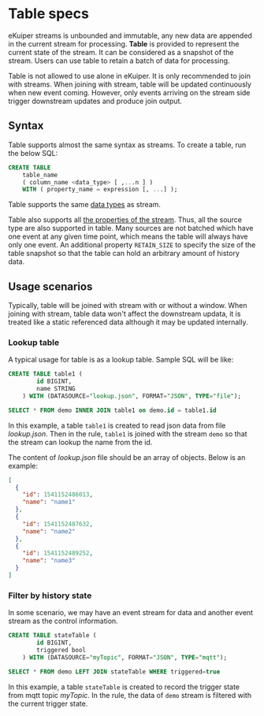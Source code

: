 # Table specs

eKuiper streams is unbounded and immutable, any new data are appended in the current stream for processing.  **Table** is provided to represent the current state of the stream. It can be considered as a snapshot of the stream. Users can use table to retain a batch of data for processing.

Table is not allowed to use alone in eKuiper. It is only recommended to join with streams. When joining with stream, table will be updated continuously when new event coming. However, only events arriving on the stream side trigger downstream updates and produce join output.

## Syntax

Table supports almost the same syntax as streams. To create a table, run the below SQL:

```sql
CREATE TABLE   
    table_name   
    ( column_name <data_type> [ ,...n ] )
    WITH ( property_name = expression [, ...] );
```

Table supports the same [data types](./streams.md#data-types) as stream. 

Table also supports all [the properties of the stream](./streams.md#language-definitions). Thus, all the source type are also supported in table. Many sources are not batched which have one event at any given time point, which means the table will always have only one event. An additional property `RETAIN_SIZE` to specify the size of the table snapshot so that the table can hold an arbitrary amount of history data.

## Usage scenarios

Typically, table will be joined with stream with or without a window. When joining with stream, table data won't affect the downstream updata, it is treated like a static referenced data although it may be updated internally.

### Lookup table

A typical usage for table is as a lookup table. Sample SQL will be like:

```sql
CREATE TABLE table1 (
		id BIGINT,
		name STRING
	) WITH (DATASOURCE="lookup.json", FORMAT="JSON", TYPE="file");

SELECT * FROM demo INNER JOIN table1 on demo.id = table1.id
```

In this example, a table `table1` is created to read json data from file *lookup.json*. Then in the rule, `table1` is joined with the stream `demo` so that the stream can lookup the name from the id.

The content of *lookup.json* file should be an array of objects. Below is an example:

```json
[
  {
    "id": 1541152486013,
    "name": "name1"
  },
  {
    "id": 1541152487632,
    "name": "name2"
  },
  {
    "id": 1541152489252,
    "name": "name3"
  }
]
```

### Filter by history state

In some scenario, we may have an event stream for data and another event stream as the control information. 

```sql
CREATE TABLE stateTable (
		id BIGINT,
		triggered bool
	) WITH (DATASOURCE="myTopic", FORMAT="JSON", TYPE="mqtt");

SELECT * FROM demo LEFT JOIN stateTable WHERE triggered=true
```

In this example, a table `stateTable` is created to record the trigger state from mqtt topic *myTopic*. In the rule, the data of `demo` stream is filtered with the current trigger state.